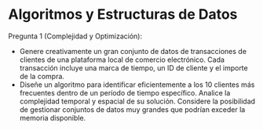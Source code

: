 # Algoritmos y Estructuras de Datos
Pregunta 1 (Complejidad y Optimización):
- Genere creativamente un gran conjunto de datos de
transacciones de clientes de una plataforma local de
comercio electrónico. Cada transacción incluye una
marca de tiempo, un ID de cliente y el importe de la
compra.
- Diseñe un algoritmo para identificar eficientemente a 
los 10 clientes más frecuentes dentro de un período
de tiempo específico. Analice la complejidad
temporal y espacial de su solución. Considere la
posibilidad de gestionar conjuntos de datos muy
grandes que podrían exceder la memoria disponible.